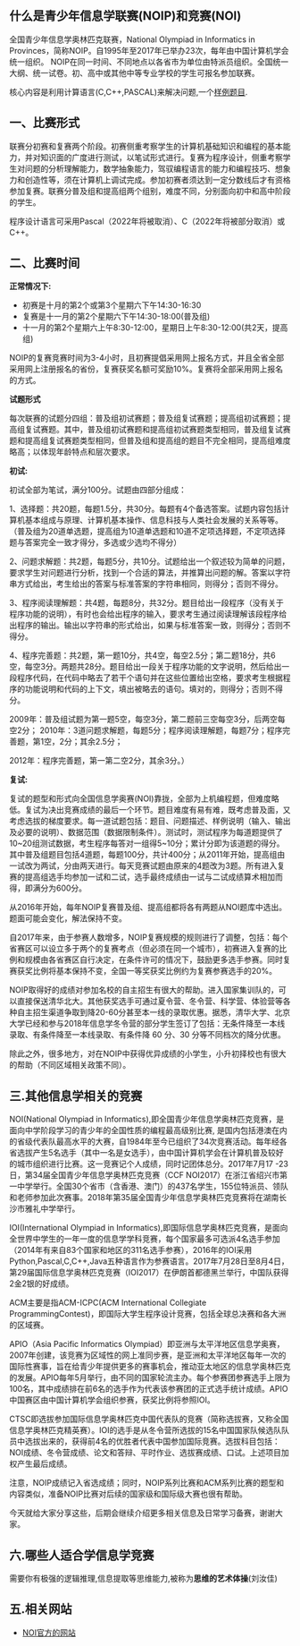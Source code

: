 ## 什么是青少年信息学联赛(NOIP)和竞赛(NOI)



全国青少年信息学奥林匹克联赛，National Olympiad in Informatics in Provinces，简称NOIP。自1995年至2017年已举办23次，每年由中国计算机学会 统一组织。 NOIP在同一时间、不同地点以各省市为单位由特派员组织。全国统一大纲、统一试卷。初、高中或其他中等专业学校的学生可报名参加联赛。

核心内容是利用计算语言(C,C++,PASCAL)来解决问题,一个[样例题目](https://www.luogu.org/problemnew/show/P1004).

## 一、比赛形式

联赛分初赛和复赛两个阶段。初赛侧重考察学生的计算机基础知识和编程的基本能力，并对知识面的广度进行测试，以笔试形式进行。复赛为程序设计，侧重考察学生对问题的分析理解能力，数学抽象能力，驾驭编程语言的能力和编程技巧、想象力和创造性等，须在计算机上调试完成。参加初赛者须达到一定分数线后才有资格参加复赛。联赛分普及组和提高组两个组别，难度不同，分别面向初中和高中阶段的学生。

程序设计语言可采用Pascal（2022年将被取消）、C（2022年将被部分取消）或C++。

## 二、比赛时间

**正常情况下:**

 - 初赛是十月的第2个或第3个星期六下午14:30-16:30  
 - 复赛是十一月的第2个星期六下午14:30-18:00(普及组)  
 - 十一月的第2个星期六上午8:30-12:00，星期日上午8:30-12:00(共2天，提高组)  

NOIP的复赛竞赛时间为3-4小时，且初赛提倡采用网上报名方式，并且全省全部采用网上注册报名的省份，复赛获奖名额可奖励10%。复赛将全部采用网上报名的方式。

**试题形式**

每次联赛的试题分四组：普及组初试赛题；普及组复试赛题；提高组初试赛题；提高组复试赛题。其中，普及组初试赛题和提高组初试赛题类型相同，普及组复试赛题和提高组复试赛题类型相同，但普及组和提高组的题目不完全相同，提高组难度略高；以体现年龄特点和层次要求。

**初试:**

初试全部为笔试，满分100分。试题由四部分组成：

1、选择题：共20题，每题1.5分，共30分。每题有4个备选答案。试题内容包括计算机基本组成与原理、计算机基本操作、信息科技与人类社会发展的关系等等。（普及组为20道单选题，提高组为10道单选题和10道不定项选择题，不定项选择题与答案完全一致才得分，多选或少选均不得分）

2、问题求解题：共2题，每题5分，共10分。试题给出一个叙述较为简单的问题，要求学生对问题进行分析，找到一个合适的算法，并推算出问题的解。答案以字符串方式给出，考生给出的答案与标准答案的字符串相同，则得分；否则不得分。

3、程序阅读理解题：共4题，每题8分，共32分。题目给出一段程序（没有关于程序功能的说明），有时也会给出程序的输入，要求考生通过阅读理解该段程序给出程序的输出。输出以字符串的形式给出，如果与标准答案一致，则得分；否则不得分。

4、程序完善题：共2题，第一题10分，共4空，每空2.5分；第二题18分，共6空，每空3分。两题共28分。题目给出一段关于程序功能的文字说明，然后给出一段程序代码，在代码中略去了若干个语句并在这些位置给出空格，要求考生根据程序的功能说明和代码的上下文，填出被略去的语句。填对的，则得分；否则不得分。

2009年：普及组试题为第一题5空，每空3分，第二题前三空每空3分，后两空每空2分；
                                                                        2010年：3道问题求解题，每题5分；程序阅读理解题，每题7分；程序完善题，第1空，2分；其余2.5分；

2012年：程序完善题，第一第二空2分，其余3分。）

**复试:**

复试的题型和形式向全国信息学奥赛(NOI)靠拢，全部为上机编程题，但难度略低。复试为决出竞赛成绩的最后一个环节。题目难度有易有难，既考虑普及面，又考虑选拔的梯度要求。每一道试题包括：题目、问题描述、样例说明（输入、输出及必要的说明）、数据范围（数据限制条件）。测试时，测试程序为每道题提供了10~20组测试数据，考生程序每答对一组得5~10分；累计分即为该道题的得分。其中普及组题目包括4道题，每题100分，共计400分；从2011年开始，提高组由一试改为两试，分由两天进行。每天竞赛试题由原来的4题改为3题。所有进入复赛的提高组选手均参加一试和二试，选手最终成绩由一试与二试成绩算术相加而得，即满分为600分。

从2016年开始，每年NOIP复赛普及组、提高组都将各有两题从NOI题库中选出。题面可能会变化，解法保持不变。

自2017年来，由于参赛人数增多，NOIP复赛规模的规则进行了调整，包括：每个省赛区可以设立多于两个的复赛考点（但必须在同一个城市），初赛进入复赛的比例和规模由各省赛区自行决定，在条件许可的情况下，鼓励更多选手参赛。同时复赛获奖比例将基本保持不变，全国一等奖获奖比例约为复赛参赛选手的20%。

NOIP取得好的成绩对参加名校的自主招生有很大的帮助。进入国家集训队的，可以直接保送清华北大。其他获奖选手可通过夏令营、冬令营、科学营、体验营等各种自主招生渠道争取到降20-60分甚至本一线的录取优惠。据悉，清华大学、北京大学已经和参与2018年信息学冬令营的部分学生签订了包括：无条件降至一本线录取、有条件降至一本线录取、有条件降 60 分、30 分等不同档次的降分优惠。

除此之外，很多地方，对在NOIP中获得优异成绩的小学生，小升初择校也有很大的帮助（不同区域相关政策不同）。


## 三.其他信息学相关的竞赛

NOI(National Olympiad in Informatics),即全国青少年信息学奥林匹克竞赛，是面向中学阶段学习的青少年的全国性质的编程最高级别比赛, 是国内包括港澳在内的省级代表队最高水平的大赛，自1984年至今已组织了34次竞赛活动。每年经各省选拔产生5名选手（其中一名是女选手），由中国计算机学会在计算机普及较好的城市组织进行比赛。这一竞赛记个人成绩，同时记团体总分。2017年7月17 -23日，第34届全国青少年信息学奥林匹克竞赛（CCF NOI2017）在浙江省绍兴市第一中学举行。全国30个省市（含香港、澳门）的437名学生，155位特派员、领队和老师参加此次赛事。2018年第35届全国青少年信息学奥林匹克竞赛将在湖南长沙市雅礼中学举行。


IOI(International Olympiad in Informatics),即国际信息学奥林匹克竞赛，是面向全世界中学生的一年一度的信息学学科竞赛，每个国家最多可选派4名选手参加（2014年有来自83个国家和地区的311名选手参赛），2016年的IOI采用Python,Pascal,C,C++,Java五种语言作为参赛语言。2017年7月28日至8月4日，第29届国际信息学奥林匹克竞赛（IOI2017）在伊朗首都德黑兰举行，中国队获得2金2银的好成绩。

ACM主要是指ACM-ICPC(ACM International Collegiate ProgrammingContest)，即国际大学生程序设计竞赛，包括全球总决赛和各大洲的区域赛。

APIO（Asia Pacific Informatics Olympiad）即亚洲与太平洋地区信息学奥赛，2007年创建，该竞赛为区域性的网上准同步赛，是亚洲和太平洋地区每年一次的国际性赛事，旨在给青少年提供更多的赛事机会，推动亚太地区的信息学奥林匹克的发展。APIO每年5月举行，由不同的国家轮流主办。每个参赛团参赛选手上限为100名，其中成绩排在前6名的选手作为代表该参赛团的正式选手统计成绩。APIO中国赛区由中国计算机学会组织参赛，获奖比例将参照IOI。

CTSC即选拔参加国际信息学奥林匹克中国代表队的竞赛（简称选拔赛，又称全国信息学奥林匹克精英赛）。IOI的选手是从冬令营所选拔的15名中国国家队候选队队员中选拔出来的，获得前4名的优胜者代表中国参加国际竞赛。选拔科目包括：NOI成绩、冬令营成绩、论文和答辩、平时作业、选拔赛成绩、口试。上述项目加权产生最后成绩。

注意，NOIP成绩记入省选成绩；同时，NOIP系列比赛和ACM系列比赛的题型和内容类似，准备NOIP比赛对后续的国家级和国际级大赛也很有帮助。

今天就给大家分享这些，后期会继续介绍更多相关信息及日常学习备赛，谢谢大家。

## 六.哪些人适合学信息学竞赛

需要你有极强的逻辑推理,信息提取等思维能力,被称为**思维的艺术体操**(刘汝佳)


## 五.相关网站


 - [NOI官方的网站](http://www.noi.cn/)
